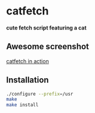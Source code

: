 # catfetch

**cute fetch script featuring a cat**

## Awesome screenshot
[catfetch in action](screenshot.png)

## Installation
```bash
./configure --prefix=/usr
make
make install
```
